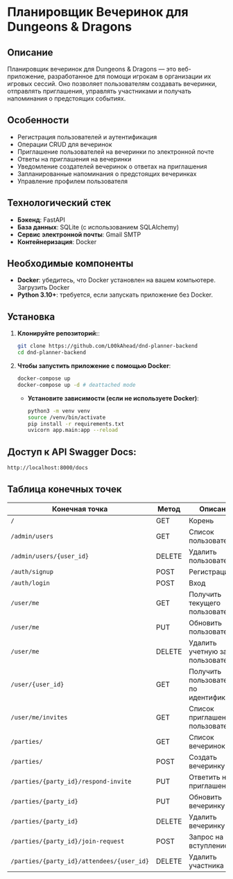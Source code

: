 # Планировщик Вечеринок для Dungeons & Dragons

## Описание

Планировщик вечеринок для Dungeons & Dragons — это веб-приложение, разработанное для помощи игрокам в организации их игровых сессий. Оно позволяет пользователям создавать вечеринки, отправлять приглашения, управлять участниками и получать напоминания о предстоящих событиях.

## Особенности

- Регистрация пользователей и аутентификация
- Операции CRUD для вечеринок
- Приглашение пользователей на вечеринки по электронной почте
- Ответы на приглашения на вечеринки
- Уведомление создателей вечеринок о ответах на приглашения
- Запланированные напоминания о предстоящих вечеринках
- Управление профилем пользователя

## Технологический стек

- **Бэкенд**: FastAPI
- **База данных**: SQLite (с использованием SQLAlchemy)
- **Сервис электронной почты**: Gmail SMTP
- **Контейнеризация**: Docker

## Необходимые компоненты

- **Docker**: убедитесь, что Docker установлен на вашем компьютере. Загрузить Docker
- **Python 3.10+**: требуется, если запускать приложение без Docker.


## Установка

1. **Клонируйте репозиторий:**:
   ```bash
   git clone https://github.com/L00kAhead/dnd-planner-backend
   cd dnd-planner-backend
   ```

2. **Чтобы запустить приложение с помощью Docker**:
   ```bash
   docker-compose up
   docker-compose up -d # deattached mode
   ```
   - **Установите зависимости (если не используете Docker)**:
       ```bash
       python3 -m venv venv
       source /venv/bin/activate
       pip install -r requirements.txt
       uvicorn app.main:app --reload
       ```

## Доступ к API Swagger Docs:
  ```bash
  http://localhost:8000/docs
  ```

## Таблица конечных точек
| Конечная точка | Метод | Описание |
| --- | --- | --- |
| `/` | GET | Корень |
| `/admin/users` | GET | Список пользователей |
| `/admin/users/{user_id}` | DELETE | Удалить пользователя |
| `/auth/signup` | POST | Регистрация |
| `/auth/login` | POST | Вход |
| `/user/me` | GET | Получить текущего пользователя |
| `/user/me` | PUT | Обновить пользователя |
| `/user/me` | DELETE | Удалить учетную запись пользователя |
| `/user/{user_id}` | GET | Получить пользователя по идентификатору |
| `/user/me/invites` | GET | Список приглашений пользователя |
| `/parties/` | GET | Список вечеринок |
| `/parties/` | POST | Создать вечеринку |
| `/parties/{party_id}/respond-invite` | PUT | Ответить на приглашение |
| `/parties/{party_id}` | PUT | Обновить вечеринку |
| `/parties/{party_id}` | DELETE | Удалить вечеринку |
| `/parties/{party_id}/join-request` | POST | Запрос на вступление |
| `/parties/{party_id}/attendees/{user_id}` | DELETE | Удалить участника |
